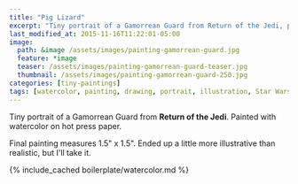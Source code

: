 ```yaml
---
title: "Pig Lizard"
excerpt: "Tiny portrait of a Gamorrean Guard from Return of the Jedi, painted with watercolor on hot press paper."
last_modified_at: 2015-11-16T11:22:01-05:00
image: 
  path: &image /assets/images/painting-gamorrean-guard.jpg
  feature: *image
  teaser: /assets/images/painting-gamorrean-guard-teaser.jpg
  thumbnail: /assets/images/painting-gamorrean-guard-250.jpg
categories: [tiny-paintings]
tags: [watercolor, painting, drawing, portrait, illustration, Star Wars]
---
```


Tiny portrait of a Gamorrean Guard from **Return of the Jedi**. Painted with watercolor on hot press paper.

Final painting measures 1.5\" x 1.5\". Ended up a little more illustrative than realistic, but I'll take it.

{% include_cached boilerplate/watercolor.md %}

